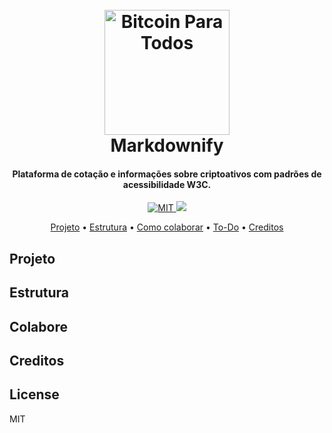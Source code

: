 <h1 align="center">
  <br>
  <a href="#"><img src="https://i.imgur.com/kC9uOL6.png?1" alt="Bitcoin Para Todos" width="200"></a>
  <br>
  Markdownify
  <br>
</h1>

<h4 align="center">Plataforma de cotação e informações sobre criptoativos com padrões de acessibilidade W3C.</h4>

<p align="center">
  <a href="#">
    <img src="https://img.shields.io/badge/license-MIT-green"
         alt="MIT">
  </a>
  <a href="https://github.com/bitcoinparatodos/cotacao/">
  <img src="https://img.shields.io/github/repo-size/bitcoinparatodos/cotacao"></a>
</p>

<p align="center">
  <a href="#Projeto">Projeto</a> •
  <a href="#Estrutura">Estrutura</a> •
  <a href="#Colabore">Como colaborar</a> •
  <a href="#Todo">To-Do</a> •
  <a href="#Creditos">Creditos</a> 
</p>

## Projeto


## Estrutura


## Colabore


## Creditos


## License

MIT

